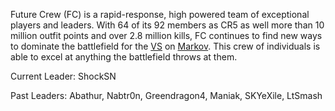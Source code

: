 Future Crew (FC) is a rapid-response, high powered team of exceptional players
and leaders. With 64 of its 92 members as CR5 as well more than 10 million
outfit points and over 2.8 million kills, FC continues to find new ways to
dominate the battlefield for the [VS](../etc/Vanu_Sovereignty.md) on
[Markov](../etc/Markov.md). This crew of individuals is able to excel at
anything the battlefield throws at them.

Current Leader: ShockSN

Past Leaders: Abathur, Nabtr0n, Greendragon4, Maniak, SKYeXile, LtSmash
